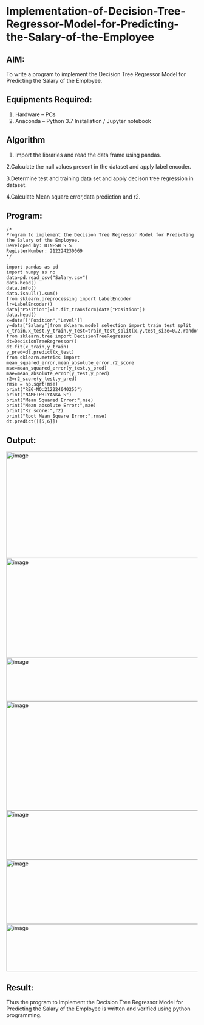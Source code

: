 # Implementation-of-Decision-Tree-Regressor-Model-for-Predicting-the-Salary-of-the-Employee

## AIM:
To write a program to implement the Decision Tree Regressor Model for Predicting the Salary of the Employee.

## Equipments Required:
1. Hardware – PCs
2. Anaconda – Python 3.7 Installation / Jupyter notebook

## Algorithm
1. Import the libraries and read the data frame using pandas.
 
2.Calculate the null values present in the dataset and apply label encoder.

3.Determine test and training data set and apply decison tree regression in dataset.

4.Calculate Mean square error,data prediction and r2.

## Program:
```
/*
Program to implement the Decision Tree Regressor Model for Predicting the Salary of the Employee.
Developed by: DINESH S S
RegisterNumber: 212224230069
*/

import pandas as pd
import numpy as np
data=pd.read_csv("Salary.csv")
data.head()
data.info()
data.isnull().sum()
from sklearn.preprocessing import LabelEncoder
lr=LabelEncoder()
data["Position"]=lr.fit_transform(data["Position"])
data.head()
x=data[["Position","Level"]]
y=data["Salary"]from sklearn.model_selection import train_test_split
x_train,x_test,y_train,y_test=train_test_split(x,y,test_size=0.2,random_state=42)
from sklearn.tree import DecisionTreeRegressor
dt=DecisionTreeRegressor()
dt.fit(x_train,y_train)
y_pred=dt.predict(x_test)
from sklearn.metrics import mean_squared_error,mean_absolute_error,r2_score
mse=mean_squared_error(y_test,y_pred)
mae=mean_absolute_error(y_test,y_pred)
r2=r2_score(y_test,y_pred)
rmse = np.sqrt(mse)
print("REG-NO:212224040255")
print("NAME:PRIYANKA S")
print("Mean Squared Error:",mse)
print("Mean absolute Error:",mae)
print("R2 score:",r2)
print("Root Mean Square Error:",rmse)
dt.predict([[5,6]])
```

## Output:

<img width="1629" height="280" alt="image" src="https://github.com/user-attachments/assets/4f1c914d-79c4-42d9-bf8f-94c3d53b8010" />

<img width="1608" height="262" alt="image" src="https://github.com/user-attachments/assets/b0d92761-cca5-4fdd-adca-34a21200de79" />

<img width="1636" height="114" alt="image" src="https://github.com/user-attachments/assets/0ed0d73d-a6dd-4a85-80c6-5876d487977f" />

<img width="1636" height="287" alt="image" src="https://github.com/user-attachments/assets/4143a234-3625-43fb-abec-3747e3384832" />

<img width="1635" height="129" alt="image" src="https://github.com/user-attachments/assets/e3f06b18-5cc2-4acf-a8e9-06d9c46aeecd" />

<img width="1643" height="169" alt="image" src="https://github.com/user-attachments/assets/eead10ed-b025-44d4-ba5b-43ef5ab122da" />

<img width="1664" height="125" alt="image" src="https://github.com/user-attachments/assets/3b8a4b39-0702-42bf-9db2-3f50b6199e43" />


## Result:
Thus the program to implement the Decision Tree Regressor Model for Predicting the Salary of the Employee is written and verified using python programming.
